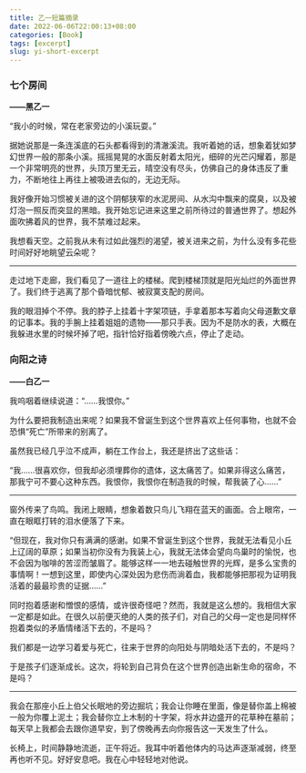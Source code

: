 ```yaml
---
title: 乙一短篇摘录
date: 2022-06-06T22:00:13+08:00
categories: [Book]
tags: [excerpt]
slug: yi-short-excerpt
---
```


### 七个房间

**——黑乙一**

“我小的时候，常在老家旁边的小溪玩耍。”

据她说那是一条连溪底的石头都看得到的清澈溪流。我听着她的话，想象着犹如梦幻世界一般的那条小溪。摇摇晃晃的水面反射着太阳光，细碎的光芒闪耀着，那是一个非常明亮的世界，头顶万里无云，晴空没有尽头，仿佛自己的身体违反了重力，不断地往上再往上被吸进去似的，无边无际。

我好像开始习惯被关进的这个阴郁狭窄的水泥房间、从水沟中飘来的腐臭，以及被灯泡一照反而突显的黑暗。我开始忘记进来这里之前所待过的普通世界了。想起外面吹拂着风的世界，我不禁难过起来。

我想看天空。之前我从未有过如此强烈的渴望，被关进来之前，为什么没有多花些时间好好地眺望云朵呢？

---

走过地下走廊，我们看见了一道往上的楼梯。爬到楼梯顶就是阳光灿烂的外面世界了。我们终于逃离了那个昏暗忧郁、被寂寞支配的房间。

我的眼泪掉个不停。我的脖子上挂着十字架项链，手拿着那本写着向父母道歉文章的记事本。我的手腕上挂着姐姐的遗物——那只手表。因为不是防水的表，大概在我躲进水里的时候坏掉了吧，指针恰好指着傍晚六点，停止了走动。

### 向阳之诗

**——白乙一**

我呜咽着继续说道：“……我恨你。”

为什么要把我制造出来呢？如果我不曾诞生到这个世界喜欢上任何事物，也就不会恐惧“死亡”所带来的别离了。

虽然我已经几乎泣不成声，躺在工作台上，我还是挤出了这些话：

“我……很喜欢你，但我却必须埋葬你的遗体，这太痛苦了。如果非得这么痛苦，那我宁可不要心这种东西。我恨你，我恨你在制造我的时候，帮我装了心……”

---

窗外传来了鸟鸣。我闭上眼睛，想象着数只鸟儿飞翔在蓝天的画面。合上眼帘，一直在眼眶打转的泪水便落了下来。

“但现在，我对你只有满满的感谢。如果不曾诞生到这个世界，我就无法看见小丘上辽阔的草原；如果当初你没有为我装上心，我就无法体会望向鸟巢时的愉悦，也不会因为咖啡的苦涩而皱眉了。能够这样一一地去碰触世界的光辉，是多么宝贵的事情啊！一想到这里，即使内心深处因为悲伤而淌着血，我都能够把那视为证明我活着的最最珍贵的证据……”

同时抱着感谢和憎恨的感情，或许很奇怪吧？然而，我就是这么想的。我相信大家一定都是如此。在很久以前便灭绝的人类的孩子们，对自己的父母一定也是同样怀抱着类似的矛盾情绪活下去的，不是吗？

我们都是一边学习着爱与死亡，往来于世界的向阳处与阴暗处活下去的，不是吗？

于是孩子们逐渐成长。这次，将轮到自己背负在这个世界创造出新生命的宿命，不是吗？

---

我会在那座小丘上伯父长眠地的旁边掘坑；我会让你睡在里面，像是替你盖上棉被一般为你覆上泥土；我会替你立上木制的十字架，将水井边盛开的花草种在墓前；每天早上我都会去跟你道早安，到了傍晚再去向你报告这一天发生了什么。

长椅上，时间静静地流逝，正午将近。我耳中听着他体内的马达声逐渐减弱，终至再也听不见。好好安息吧。我在心中轻轻地对他说。
